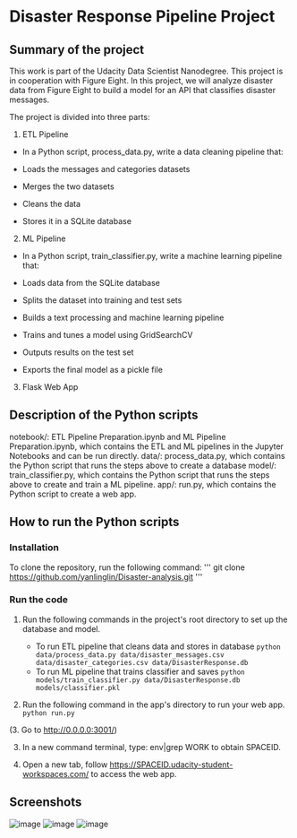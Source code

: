 # Disaster Response Pipeline Project

## Summary of the project 
This work is part of the Udacity Data Scientist Nanodegree. This project is in cooperation with Figure Eight. In this project, we will analyze disaster data from Figure Eight to build a model for an API that classifies disaster messages.

The project is divided into three parts:

1. ETL Pipeline

- In a Python script, process_data.py, write a data cleaning pipeline that:

- Loads the messages and categories datasets
- Merges the two datasets
- Cleans the data
- Stores it in a SQLite database

2. ML Pipeline

- In a Python script, train_classifier.py, write a machine learning pipeline that:

- Loads data from the SQLite database
- Splits the dataset into training and test sets
- Builds a text processing and machine learning pipeline
- Trains and tunes a model using GridSearchCV
- Outputs results on the test set
- Exports the final model as a pickle file

3. Flask Web App

## Description of the Python scripts

notebook/: ETL Pipeline Preparation.ipynb and ML Pipeline Preparation.ipynb, which contains the ETL and ML pipelines in the Jupyter Notebooks and can be run directly.
data/: process_data.py, which contains the Python script that runs the steps above to create a database
model/: train_classifier.py, which contains the Python script that runs the steps above to create and train a ML pipeline.
app/: run.py, which contains the Python script to create a web app. 

## How to run the Python scripts

### Installation
To clone the repository, run the following command:
'''
git clone https://github.com/yanlinglin/Disaster-analysis.git
'''
### Run the code

1. Run the following commands in the project's root directory to set up the database and model.

    - To run ETL pipeline that cleans data and stores in database
        `python data/process_data.py data/disaster_messages.csv data/disaster_categories.csv data/DisasterResponse.db`
    - To run ML pipeline that trains classifier and saves
        `python models/train_classifier.py data/DisasterResponse.db models/classifier.pkl`

2. Run the following command in the app's directory to run your web app.
    `python run.py`

(3. Go to http://0.0.0.0:3001/)

3. In a new command terminal,  type: env|grep WORK to obtain SPACEID.

4. Open a new tab, follow https://SPACEID.udacity-student-workspaces.com/ to access the web app. 
## Screenshots
![image](https://user-images.githubusercontent.com/38507020/144914736-c5506b7a-3cf1-4ff8-8f83-b6c5cc523c68.png)
![image](https://user-images.githubusercontent.com/38507020/144914752-ced751a4-6c74-4635-9580-e1f07ce11536.png)
![image](https://user-images.githubusercontent.com/38507020/144914887-d27d3971-8569-4e12-b3a3-deb38e0290ab.png)

